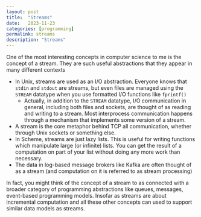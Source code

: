 ```yaml
---
layout: post
title:  "Streams"
date:   2023-11-23
categories: [programming]
permalink: streams
description: "Streams"
---
```


One of the most interesting concepts in computer science to me is the concept of a stream. They are such useful abstractions that they appear in many different contexts
- In Unix, streams are used as an I/O abstraction. Everyone knows that `stdin` and `stdout` are streams, but even files are managed using the `STREAM` datatype when you use formatted I/O functions like `fprintf()`
    - Actually, in addition to the `STREAM` datatype, I/O communication in general, including both files and sockets, are thought of as reading and writing to a stream. Most interprocess communication happens through a mechanism that implements some version of a stream.
- A stream is the core metaphor behind TCP all communication, whether through Unix sockets or something else.
- In Scheme, streams are just lazy lists. This is useful for writing functions which manipulate large (or infinite) lists. You can get the result of a computation on part of your list without doing any more work than necessary.
- The data in log-based message brokers like Kafka are often thought of as a stream (and computation on it is referred to as stream processing)

In fact, you might think of the concept of a stream to as connected with a broader category of programming abstractions like queues, messages, event-based programming models. Insofar as streams are about incremental computation and all these other concepts can used to support similar data models as streams.